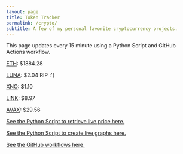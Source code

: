 ```yaml
---
layout: page
title: Token Tracker
permalink: /crypto/
subtitle: A few of my personal favorite cryptocurrency projects.
---
```


 This page updates every 15 minute using a Python Script and GitHub Actions workflow.


<!--BEGINCRYPTOINPUT-->
[ETH](https://smfxfc.github.io/crypto/eth.html): $1884.28

[LUNA](https://smfxfc.github.io/crypto/luna.html): $2.04 RIP :'(

[XNO](https://smfxfc.github.io/crypto/xno.html): $1.10

[LINK](https://smfxfc.github.io/crypto/link.html): $8.97

[AVAX](https://smfxfc.github.io/crypto/avax.html): $29.56

<!--ENDCRYPTOINPUT-->
 
 
[See the Python Script to retrieve live price here.](https://github.com/smfxfc/smfxfc.github.io/blob/master/src/get_cryptos.py)

[See the Python Script to create live graphs here.](https://github.com/smfxfc/smfxfc.github.io/blob/master/src/graph_crypto.py)

[See the GitHub workflows here.](https://github.com/smfxfc/smfxfc.github.io/blob/master/.github/workflows/)

